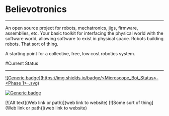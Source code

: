 # Believotronics
***
An open source project for robots, mechatronics, jigs, firmware, assemblies, etc. Your basic toolkit for interfacing the physical world with the software world, allowing software to exist in physical space. Robots building robots. That sort of thing.

A starting point for a collective, free, low cost robotics system.

#Current Status
***
[![Generic badge](https://img.shields.io/badge/<Microscope_Bot_Status>-<Phase 1>-<Green>.svg)](https://shields.io/)

[![Generic badge](https://img.shields.io/badge/Mircoscope_bot-Phase_1-green.svg)](https://shields.io/)

[![Alt text](Web link or path)](web link to website)
[![Some sort of thing](Web link or path)](web link to website)

